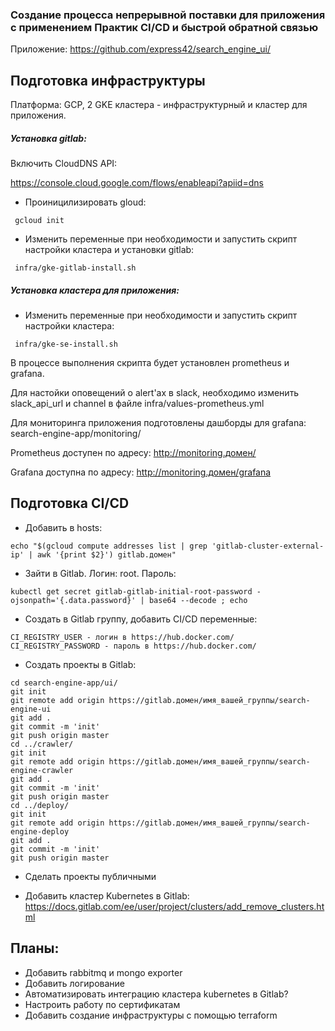 ### Создание процесса непрерывной поставки для приложения с применением Практик CI/CD и быстрой обратной связью

Приложение: https://github.com/express42/search_engine_ui/

## Подготовка инфраструктуры

Платформа: GCP, 2 GKE кластера - инфраструктурный и кластер для приложения.

##### Установка gitlab:

Включить CloudDNS API:

https://console.cloud.google.com/flows/enableapi?apiid=dns

- Проиницилизировать gloud:
```
 gcloud init
```
- Изменить переменные при необходимости и запустить скрипт настройки кластера и установки gitlab:
```
 infra/gke-gitlab-install.sh
```

##### Установка кластера для приложения:

- Изменить переменные при необходимости и запустить скрипт настройки кластера:
```
 infra/gke-se-install.sh
```

В процессе выполнения скрипта будет установлен prometheus и grafana.

Для настойки оповещений о alert'ах в slack, необходимо изменить slack_api_url и channel в файле infra/values-prometheus.yml

Для мониторинга приложения подготовлены дашборды для grafana: search-engine-app/monitoring/ 

Prometheus доступен по адресу: http://monitoring.домен/

Grafana доступна по адресу: http://monitoring.домен/grafana


## Подготовка CI/CD
- Добавить в hosts:
```
echo "$(gcloud compute addresses list | grep 'gitlab-cluster-external-ip' | awk '{print $2}') gitlab.домен"
```
- Зайти в Gitlab. Логин: root. Пароль:
```
kubectl get secret gitlab-gitlab-initial-root-password -ojsonpath='{.data.password}' | base64 --decode ; echo
```
- Создать в Gitlab группу, добавить CI/CD переменные:
```
CI_REGISTRY_USER - логин в https://hub.docker.com/
CI_REGISTRY_PASSWORD - пароль в https://hub.docker.com/
```
- Создать проекты в Gitlab:
```
cd search-engine-app/ui/
git init
git remote add origin https://gitlab.домен/имя_вашей_группы/search-engine-ui
git add .
git commit -m 'init'
git push origin master
cd ../crawler/
git init
git remote add origin https://gitlab.домен/имя_вашей_группы/search-engine-crawler
git add .
git commit -m 'init'
git push origin master
cd ../deploy/
git init
git remote add origin https://gitlab.домен/имя_вашей_группы/search-engine-deploy
git add .
git commit -m 'init'
git push origin master
```
- Сделать проекты публичными

- Добавить кластер Kubernetes в Gitlab: https://docs.gitlab.com/ee/user/project/clusters/add_remove_clusters.html


## Планы:
- Добавить rabbitmq и mongo exporter
- Добавить логирование
- Автоматизировать интеграцию кластера kubernetes в Gitlab?
- Настроить работу по сертификатам
- Добавить создание инфраструктуры с помощью terraform

